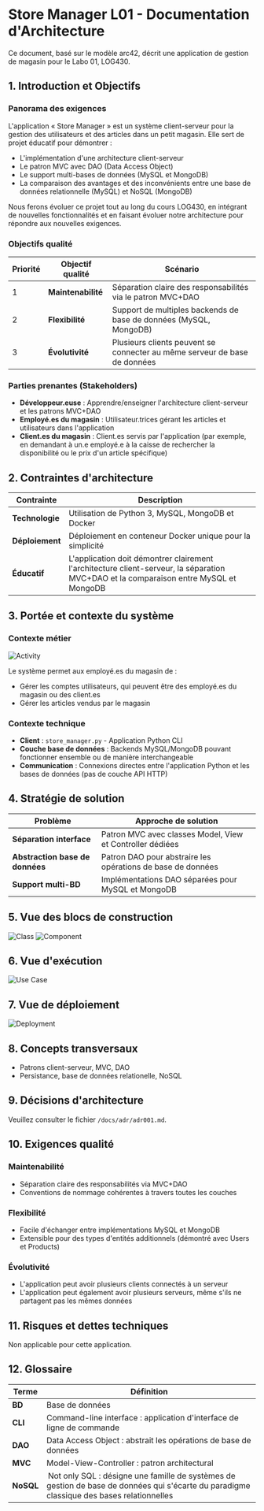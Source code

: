 # Store Manager L01 - Documentation d'Architecture
Ce document, basé sur le modèle arc42, décrit une application de gestion de magasin pour le Labo 01, LOG430.

## 1. Introduction et Objectifs

### Panorama des exigences
L'application « Store Manager » est un système client-serveur pour la gestion des utilisateurs et des articles dans un petit magasin. Elle sert de projet éducatif pour démontrer :
- L'implémentation d'une architecture client-serveur
- Le patron MVC avec DAO (Data Access Object)
- Le support multi-bases de données (MySQL et MongoDB)
- La comparaison des avantages et des inconvénients entre une base de données relationnelle (MySQL) et NoSQL (MongoDB)

Nous ferons évoluer ce projet tout au long du cours LOG430, en intégrant de nouvelles fonctionnalités et en faisant évoluer notre architecture pour répondre aux nouvelles exigences.

### Objectifs qualité
| Priorité | Objectif qualité | Scénario |
|----------|------------------|----------|
| 1 | **Maintenabilité** | Séparation claire des responsabilités via le patron MVC+DAO |
| 2 | **Flexibilité** | Support de multiples backends de base de données (MySQL, MongoDB) |
| 3 | **Évolutivité** | Plusieurs clients peuvent se connecter au même serveur de base de données |

### Parties prenantes (Stakeholders)
- **Développeur.euse** : Apprendre/enseigner l'architecture client-serveur et les patrons MVC+DAO
- **Employé.es du magasin** : Utilisateur.trices gérant les articles et utilisateurs dans l'application 
- **Client.es du magasin** : Client.es servis par l'application (par exemple, en demandant à un.e employé.e à la caisse de rechercher la disponibilité ou le prix d'un article spécifique)

## 2. Contraintes d'architecture

| Contrainte | Description |
|------------|-------------|
| **Technologie** | Utilisation de Python 3, MySQL, MongoDB et Docker |
| **Déploiement** | Déploiement en conteneur Docker unique pour la simplicité |
| **Éducatif** | L'application doit démontrer clairement l'architecture client-serveur, la séparation MVC+DAO et la comparaison entre MySQL et MongoDB |

## 3. Portée et contexte du système

### Contexte métier
![Activity](activity.png)

Le système permet aux employé.es du magasin de :
- Gérer les comptes utilisateurs, qui peuvent être des employé.es du magasin ou des client.es
- Gérer les articles vendus par le magasin

### Contexte technique
- **Client** : `store_manager.py` - Application Python CLI
- **Couche base de données** : Backends MySQL/MongoDB pouvant fonctionner ensemble ou de manière interchangeable
- **Communication** : Connexions directes entre l'application Python et les bases de données (pas de couche API HTTP)

## 4. Stratégie de solution

| Problème | Approche de solution |
|----------|---------------------|
| **Séparation interface** | Patron MVC avec classes Model, View et Controller dédiées |
| **Abstraction base de données** | Patron DAO pour abstraire les opérations de base de données |
| **Support multi-BD** | Implémentations DAO séparées pour MySQL et MongoDB |

## 5. Vue des blocs de construction
![Class](class.png)
![Component](component.png)

## 6. Vue d'exécution
![Use Case](use_case.png)

## 7. Vue de déploiement
![Deployment](deployment.png)

## 8. Concepts transversaux
- Patrons client-serveur, MVC, DAO
- Persistance, base de données relationelle, NoSQL

## 9. Décisions d'architecture
Veuillez consulter le fichier `/docs/adr/adr001.md`.

## 10. Exigences qualité

### Maintenabilité
- Séparation claire des responsabilités via MVC+DAO
- Conventions de nommage cohérentes à travers toutes les couches

### Flexibilité
- Facile d'échanger entre implémentations MySQL et MongoDB
- Extensible pour des types d'entités additionnels (démontré avec Users et Products)

### Évolutivité
- L'application peut avoir plusieurs clients connectés à un serveur
- L'application peut également avoir plusieurs serveurs, même s'ils ne partagent pas les mêmes données

## 11. Risques et dettes techniques
Non applicable pour cette application.

## 12. Glossaire

| Terme | Définition |
|-------|------------|
| **BD** | Base de données |
| **CLI** | Command-line interface : application d'interface de ligne de commande |
| **DAO** | Data Access Object : abstrait les opérations de base de données |
| **MVC** | Model-View-Controller : patron architectural |
| **NoSQL** | Not only SQL : désigne une famille de systèmes de gestion de base de données qui s'écarte du paradigme classique des bases relationnelles |